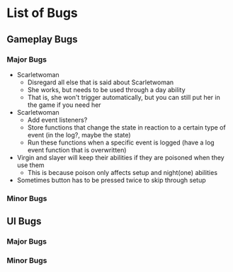 # List of Bugs

## Gameplay Bugs

### Major Bugs

- Scarletwoman
  - Disregard all else that is said about Scarletwoman
  - She works, but needs to be used through a day ability
  - That is, she won't trigger automatically, but you can still put her in the game if you need her
- Scarletwoman
  - Add event listeners?
  - Store functions that change the state in reaction to a certain type of event (in the log?, maybe the state)
  - Run these functions when a specific event is logged (have a log event function that is overwritten)
- Virgin and slayer will keep their abilities if they are poisoned when they use them
  - This is because poison only affects setup and night(one) abilities
- Sometimes button has to be pressed twice to skip through setup

### Minor Bugs

## UI Bugs

### Major Bugs

### Minor Bugs
